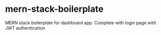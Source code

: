 # mern-stack-boilerplate
MERN stack boilerplate for dashboard app. Complete with login page with JWT authentication
